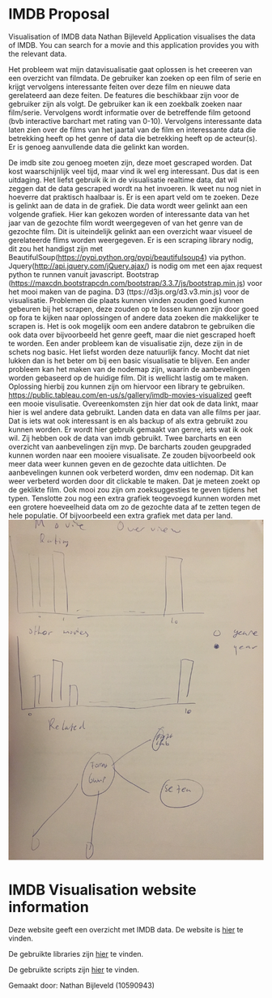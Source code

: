 # IMDB Proposal
Visualisation of IMDB data
Nathan Bijleveld
Application visualises the data of IMDB. You can search for a movie and this application provides you with the relevant data.

Het probleem wat mijn datavisualisatie gaat oplossen is het creeeren van een overzicht van filmdata. De gebruiker kan zoeken op een film of serie en krijgt vervolgens interessante feiten over deze film en nieuwe data gerelateerd aan deze feiten.
De features die beschikbaar zijn voor de gebruiker zijn als volgt. De gebruiker kan ik een zoekbalk zoeken naar film/serie. Vervolgens wordt informatie over de betreffende film getoond (bvb interactive barchart met rating van 0-10). Vervolgens interessante data laten zien over de films van het jaartal van de film en interessante data die betrekking heeft op het genre of data die betrekking heeft op de acteur(s). Er is genoeg aanvullende data die gelinkt kan worden.
 
De imdb site zou genoeg moeten zijn, deze moet gescraped worden. Dat kost waarschijnlijk veel tijd, maar vind ik wel erg interessant. Dus dat is een uitdaging. Het liefst gebruik ik in de visualisatie realtime data, dat wil zeggen dat de data gescraped wordt na het invoeren. Ik weet nu nog niet in hoeverre dat praktisch haalbaar is.
Er is een apart veld om te zoeken. Deze is gelinkt aan de data in de grafiek. Die data wordt weer gelinkt aan een volgende grafiek. Hier kan gekozen worden of interessante data van het jaar van de gezochte film wordt weergegeven of van het genre van de gezochte film. Dit is uiteindelijk gelinkt aan een overzicht waar visueel de gerelateerde flims worden weergegeven.
Er is een scraping library nodig, dit zou het handigst zijn met BeautifulSoup(https://pypi.python.org/pypi/beautifulsoup4) via python. Jquery(http://api.jquery.com/jQuery.ajax/) is nodig om met een ajax request python te runnen vanuit javascript. Bootstrap (https://maxcdn.bootstrapcdn.com/bootstrap/3.3.7/js/bootstrap.min.js) voor het mooi maken van de pagina. D3 (ttps://d3js.org/d3.v3.min.js) voor de visualisatie.
Problemen die plaats kunnen vinden zouden goed kunnen gebeuren bij het scrapen, deze zouden op te lossen kunnen zijn door goed op fora te kijken naar oplossingen of andere data zoeken die makkelijker te scrapen is. Het is ook mogelijk oom een andere databron te gebruiken die ook data over bijvoorbeeld het genre geeft, maar die niet gescraped hoeft te worden.
Een ander probleem kan de visualisatie zijn, deze zijn in de schets nog basic. Het liefst worden deze natuurlijk fancy. Mocht dat niet lukken dan is het beter om bij een basic visualisatie te blijven. Een ander probleem kan het maken van de nodemap zijn, waarin de aanbevelingen worden gebaseerd op de huidige film. Dit is wellicht lastig om te maken. Oplossing hierbij zou kunnen zijn om hiervoor een library te gebruiken.
https://public.tableau.com/en-us/s/gallery/imdb-movies-visualized geeft een mooie visulisatie. Overeenkomsten zijn hier dat ook de data linkt, maar hier is wel andere data gebruikt. Landen data en data van alle films per jaar. Dat is iets wat ook interessant is en als backup of als extra gebruikt zou kunnen worden. Er wordt hier gebruik gemaakt van genre, iets wat ik ook wil. Zij hebben ook de data van imdb gebruikt.
Twee barcharts en een overzicht van aanbevelingen zijn mvp. De barcharts zouden geupgraded kunnen worden naar een mooiere visualisate. Ze zouden bijvoorbeeld ook meer data weer kunnen geven en de gezochte data uitlichten. De aanbevelingen kunnen ook verbeterd worden, dmv een nodemap. Dit kan weer verbeterd worden door dit clickable te maken. Dat je meteen zoekt op de geklikte film. Ook mooi zou zijn om zoeksuggesties te geven tijdens het typen. Tenslotte zou nog een extra grafiek teogevoegd kunnen worden met een grotere hoeveelheid data om zo de gezochte data af te zetten tegen de hele populatie. Of bijvoorbeeld een extra grafiek met data per land.
![](doc/sketch.jpg)

# IMDB Visualisation website information
Deze website geeft een overzicht met IMDB data. De website is [hier](https://nathanbijleveld.github.io/IMDB/) te vinden.

De gebruikte libraries zijn [hier](/libraries/) te vinden.

De gebruikte scripts zijn [hier](/scripts) te vinden.

Gemaakt door: Nathan Bijleveld (10590943)
